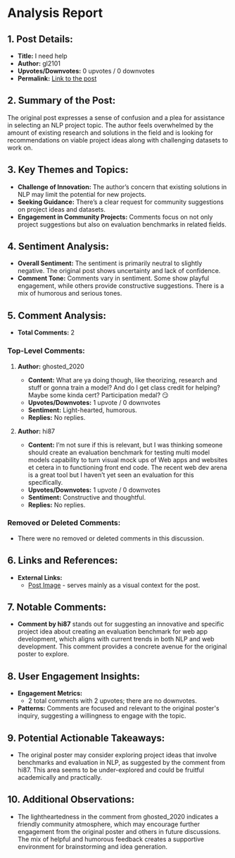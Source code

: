 # Analysis Report

## 1. Post Details:
- **Title:** I need help
- **Author:** gl2101
- **Upvotes/Downvotes:** 0 upvotes / 0 downvotes
- **Permalink:** [Link to the post](https://www.reddit.com/r/LocalLLaMA/comments/1hgk3h7/i_need_help/)

## 2. Summary of the Post:
The original post expresses a sense of confusion and a plea for assistance in selecting an NLP project topic. The author feels overwhelmed by the amount of existing research and solutions in the field and is looking for recommendations on viable project ideas along with challenging datasets to work on.

## 3. Key Themes and Topics:
- **Challenge of Innovation:** The author’s concern that existing solutions in NLP may limit the potential for new projects.
- **Seeking Guidance:** There’s a clear request for community suggestions on project ideas and datasets.
- **Engagement in Community Projects:** Comments focus on not only project suggestions but also on evaluation benchmarks in related fields.

## 4. Sentiment Analysis:
- **Overall Sentiment:** The sentiment is primarily neutral to slightly negative. The original post shows uncertainty and lack of confidence.
- **Comment Tone:** Comments vary in sentiment. Some show playful engagement, while others provide constructive suggestions. There is a mix of humorous and serious tones.

## 5. Comment Analysis:
- **Total Comments:** 2

### Top-Level Comments:

1. **Author:** ghosted_2020
   - **Content:** What are ya doing though, like theorizing, research and stuff or gonna train a model? And do I get class credit for helping? Maybe some kinda cert? Participation medal? 😏 
   - **Upvotes/Downvotes:** 1 upvote / 0 downvotes
   - **Sentiment:** Light-hearted, humorous.
   - **Replies:** No replies.

2. **Author:** hi87
   - **Content:** I’m not sure if this is relevant, but I was thinking someone should create an evaluation benchmark for testing multi model models capability to turn visual mock ups of Web apps and websites et cetera in to functioning front end code. The recent web dev arena is a great tool but I haven’t yet seen an evaluation for this specifically.
   - **Upvotes/Downvotes:** 1 upvote / 0 downvotes
   - **Sentiment:** Constructive and thoughtful.
   - **Replies:** No replies.

### Removed or Deleted Comments:
- There were no removed or deleted comments in this discussion.

## 6. Links and References:
- **External Links:**
  - [Post Image](https://preview.redd.it/hskk8j8cyg7e1.png?width=953&format=png&auto=webp&s=2fd6479d5bf3d3337a82b740b746130f86af6556) - serves mainly as a visual context for the post.

## 7. Notable Comments:
- **Comment by hi87** stands out for suggesting an innovative and specific project idea about creating an evaluation benchmark for web app development, which aligns with current trends in both NLP and web development. This comment provides a concrete avenue for the original poster to explore.

## 8. User Engagement Insights:
- **Engagement Metrics:** 
  - 2 total comments with 2 upvotes; there are no downvotes.
- **Patterns:** Comments are focused and relevant to the original poster's inquiry, suggesting a willingness to engage with the topic.

## 9. Potential Actionable Takeaways:
- The original poster may consider exploring project ideas that involve benchmarks and evaluation in NLP, as suggested by the comment from hi87. This area seems to be under-explored and could be fruitful academically and practically.

## 10. Additional Observations:
- The lightheartedness in the comment from ghosted_2020 indicates a friendly community atmosphere, which may encourage further engagement from the original poster and others in future discussions. The mix of helpful and humorous feedback creates a supportive environment for brainstorming and idea generation.
